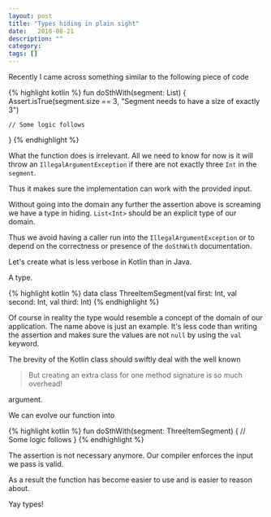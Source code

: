 ```yaml
---
layout: post
title: "Types hiding in plain sight"
date:   2018-08-21
description: ""
category:
tags: []
---
```


Recently I came across something similar to the following piece of code

{% highlight kotlin %}
fun doSthWith(segment: List<Int>) {
    Assert.isTrue(segment.size == 3,
      "Segment needs to have a size of exactly 3")

    // Some logic follows
}
{% endhighlight %}

What the function does is irrelevant. All we need to know for now is it will throw an `IllegalArgumentException` if there are not exactly three `Int` in the `segment`.

Thus it makes sure the implementation can work with the provided input.

Without going into the domain any further the assertion above is screaming we have a type in hiding. `List<Int>` should be an explicit type of our domain.

Thus we avoid having a caller run into the `IllegalArgumentException` or to depend on the correctness or presence of the `doSthWith` documentation.

Let's create what is less verbose in Kotlin than in Java.

A type.

{% highlight kotlin %}
data class ThreeItemSegment(val first: Int,
                            val second: Int,
                            val third: Int)
{% endhighlight %}

Of course in reality the type would resemble a concept of the domain of our application. The name above is just an example. It's less code than writing the assertion and makes sure the values are not `null` by using the `val` keyword.

The brevity of the Kotlin class should swiftly deal with the well known

> But creating an extra class for one method signature is so much overhead!

argument.

We can evolve our function into

{% highlight kotlin %}
fun doSthWith(segment: ThreeItemSegment) {
    // Some logic follows
}
{% endhighlight %}

The assertion is not necessary anymore. Our compiler enforces the input we pass is valid.

As a result the function has become easier to use and is easier to reason about.

Yay types!

